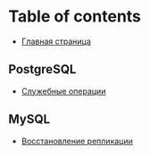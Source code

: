 # Table of contents

* [Главная страница](README.md)

## PostgreSQL

* [Служебные операции](postgresql/postgresql-sluzhebnye-operacii.md)

## MySQL

* [Восстановление репликации](mysql/vosstanovlenie-replikacii.md)

